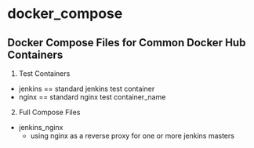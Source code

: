 # docker_compose

## Docker Compose Files for Common Docker Hub Containers


1. Test Containers
* jenkins == standard jenkins test container
* nginx == standard nginx test container_name

2. Full Compose Files
* jenkins_nginx
  * using nginx as a reverse proxy for one or more jenkins masters
